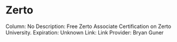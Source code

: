 # Zerto

Column: No
Description: Free Zerto Associate Certification on Zerto University.
Expiration: Unknown
Link: Link
Provider: Bryan Guner
